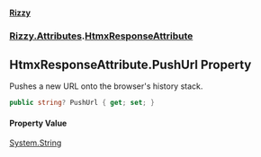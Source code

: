 #### [Rizzy](index.md 'index')
### [Rizzy.Attributes](Rizzy.Attributes.md 'Rizzy.Attributes').[HtmxResponseAttribute](Rizzy.Attributes.HtmxResponseAttribute.md 'Rizzy.Attributes.HtmxResponseAttribute')

## HtmxResponseAttribute.PushUrl Property

Pushes a new URL onto the browser's history stack.

```csharp
public string? PushUrl { get; set; }
```

#### Property Value
[System.String](https://docs.microsoft.com/en-us/dotnet/api/System.String 'System.String')